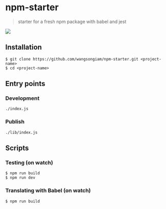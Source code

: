 # npm-starter
> starter for a fresh npm package with babel and jest

![](https://user-images.githubusercontent.com/19645990/30192403-8e6039d6-9415-11e7-8aaf-a56808802bf0.png)

## Installation
```
$ git clone https://github.com/wangsongiam/npm-starter.git <project-name>
$ cd <project-name>
```

## Entry points
### Development
```
./index.js
```
### Publish
```
./lib/index.js
```

## Scripts
### Testing (on watch)
```
$ npm run build
$ npm run dev
```

### Translating with Babel (on watch)
```
$ npm run build
```
